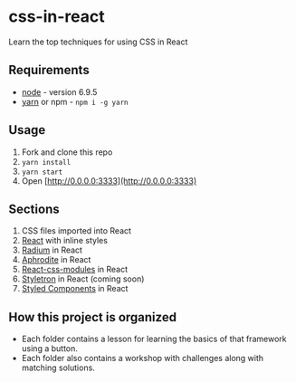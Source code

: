 # css-in-react
Learn the top techniques for using CSS in React

## Requirements
* [node](https://nodejs.org/en/download/releases/) - version 6.9.5
* [yarn](https://yarnpkg.com) or npm - ``npm i -g yarn``

## Usage
1. Fork and clone this repo
2. ``yarn install``
6. ``yarn start``
7. Open [http://0.0.0.0:3333](http://0.0.0.0:3333)

## Sections
01. CSS files imported into React
02. [React](https://github.com/facebook/react) with inline styles
03. [Radium](https://github.com/FormidableLabs/radium) in React
04. [Aphrodite](https://github.com/Khan/aphrodite) in React
05. [React-css-modules](https://github.com/gajus/react-css-modules) in React
06. [Styletron](https://github.com/rtsao/styletron) in React (coming soon)
07. [Styled Components](https://github.com/styled-components/styled-components) in React

## How this project is organized
- Each folder contains a lesson for learning the basics of that framework using a button.
- Each folder also contains a workshop with challenges along with matching solutions.
